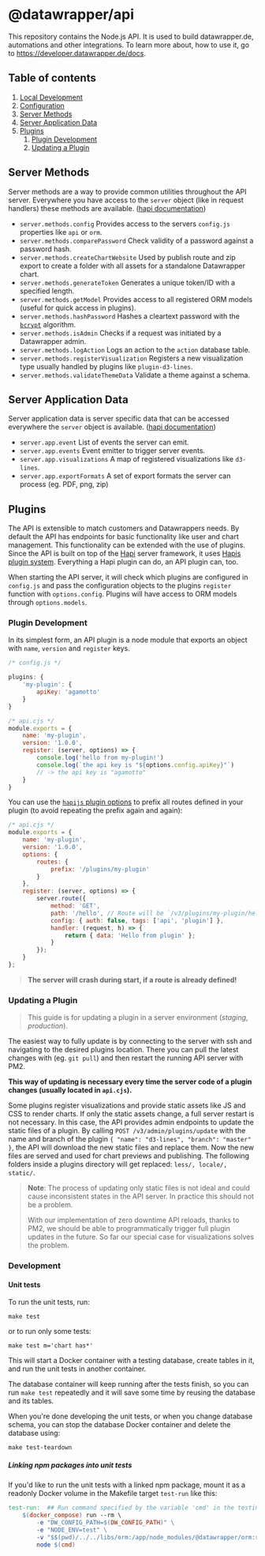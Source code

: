 # @datawrapper/api

This repository contains the Node.js API. It is used to build datawrapper.de, automations and other integrations.
To learn more about, how to use it, go to https://developer.datawrapper.de/docs.

## Table of contents

1. [Local Development](#local-development)
1. [Configuration](#configuration)
1. [Server Methods](#server-methods)
1. [Server Application Data](#server-application-data)
1. [Plugins](#plugins)
    1. [Plugin Development](#plugin-development)
    1. [Updating a Plugin](#updating-a-plugin)



## Server Methods

Server methods are a way to provide common utilities throughout the API server. Everywhere you have access to the `server` object (like in request handlers) these methods are available. ([hapi documentation](https://hapi.dev/api/?v=19.1.1#-servermethods))

-   `server.methods.config`
    Provides access to the servers `config.js` properties like `api` or `orm`.
-   `server.methods.comparePassword`
    Check validity of a password against a password hash.
-   `server.methods.createChartWebsite`
    Used by publish route and zip export to create a folder with all assets for a standalone Datawrapper chart.
-   `server.methods.generateToken`
    Generates a unique token/ID with a specified length.
-   `server.methods.getModel`
    Provides access to all registered ORM models (useful for quick access in plugins).
-   `server.methods.hashPassword`
    Hashes a cleartext password with the [`bcrypt`](https://en.wikipedia.org/wiki/Bcrypt) algorithm.
-   `server.methods.isAdmin`
    Checks if a request was initiated by a Datawrapper admin.
-   `server.methods.logAction`
    Logs an action to the `action` database table.
-   `server.methods.registerVisualization`
    Registers a new visualization type usually handled by plugins like `plugin-d3-lines`.
-   `server.methods.validateThemeData`
    Validate a theme against a schema.

## Server Application Data

Server application data is server specific data that can be accessed everywhere the `server` object is available. ([hapi documentation](https://hapi.dev/api/?v=19.1.1#-serverapp))

-   `server.app.event`
    List of events the server can emit.
-   `server.app.events`
    Event emitter to trigger server events.
-   `server.app.visualizations`
    A map of registered visualizations like `d3-lines`.
-   `server.app.exportFormats`
    A set of export formats the server can process (eg. PDF, png, zip)

## Plugins

The API is extensible to match customers and Datawrappers needs. By default the API has endpoints for basic functionality like user and chart management. This functionality can be extended with the use of plugins. Since the API is built on top of the [Hapi](https://hapijs.com) server framework, it uses [Hapis plugin system](https://hapijs.com/api#plugins). Everything a Hapi plugin can do, an API plugin can, too.

When starting the API server, it will check which plugins are configured in `config.js` and pass the configuration objects to the plugins `register` function with `options.config`. Plugins will have access to ORM models through `options.models`.

### Plugin Development

In its simplest form, an API plugin is a node module that exports an object with `name`, `version` and `register` keys.

```js
/* config.js */

plugins: {
    'my-plugin': {
        apiKey: 'agamotto'
    }
}

/* api.cjs */
module.exports = {
    name: 'my-plugin',
    version: '1.0.0',
    register: (server, options) => {
        console.log('hello from my-plugin!')
        console.log(`the api key is "${options.config.apiKey}"`)
        // -> the api key is "agamotto"
    }
}
```

You can use the [`hapijs` plugin options](https://hapi.dev/api/?v=19.1.1#-await-serverregisterplugins-options) to prefix all routes defined in your plugin (to avoid repeating the prefix again and again):

```js
/* api.cjs */
module.exports = {
    name: 'my-plugin',
    version: '1.0.0',
    options: {
        routes: {
            prefix: '/plugins/my-plugin'
        }
    },
    register: (server, options) => {
        server.route({
            method: 'GET',
            path: '/hello', // Route will be `/v3/plugins/my-plugin/hello`
            config: { auth: false, tags: ['api', 'plugin'] },
            handler: (request, h) => {
                return { data: 'Hello from plugin' };
            }
        });
    }
};
```

> **The server will crash during start, if a route is already defined!**

### Updating a Plugin

> This guide is for updating a plugin in a server environment (_staging_, _production_).

The easiest way to fully update is by connecting to the server with ssh and navigating to the desired plugins location. There you can pull the latest changes with (eg. `git pull`) and then restart the running API server with PM2.

**This way of updating is necessary every time the server code of a plugin changes (usually located in `api.cjs`).**

Some plugins register visualizations and provide static assets like JS and CSS to render charts. If only the static assets change, a full server restart is not necessary. In this case, the API provides admin endpoints to update the static files of a plugin. By calling `POST /v3/admin/plugins/update` with the name and branch of the plugin `{ "name": "d3-lines", "branch": "master" }`, the API will download the new static files and replace them. Now the new files are served and used for chart previews and publishing. The following folders inside a plugins directory will get replaced: `less/, locale/, static/`.

> **Note**: The process of updating only static files is not ideal and could cause inconsistent states in the API server. In practice this should not be a problem.
>
> With our implementation of zero downtime API reloads, thanks to PM2, we should be able to programmatically trigger full plugin updates in the future. So far our special case for visualizations solves the problem.

### Development

#### Unit tests

To run the unit tests, run:

```shell
make test
```

or to run only some tests:

```shell
make test m='chart has*'
```

This will start a Docker container with a testing database, create tables in it, and run the unit
tests in another container.

The database container will keep running after the tests finish, so you can run `make test`
repeatedly and it will save some time by reusing the database and its tables.

When you're done developing the unit tests, or when you change database schema, you can stop the
database Docker container and delete the database using:

```shell
make test-teardown
```

##### Linking npm packages into unit tests

If you'd like to run the unit tests with a linked npm package, mount it as a readonly Docker volume
in the Makefile target `test-run` like this:

```makefile
test-run:  ## Run command specified by the variable 'cmd' in the testing node container
	$(docker_compose) run --rm \
		-e "DW_CONFIG_PATH=$(DW_CONFIG_PATH)" \
		-e "NODE_ENV=test" \
        -v "$$(pwd)/../../libs/orm:/app/node_modules/@datawrapper/orm:ro" \
		node $(cmd)
```
